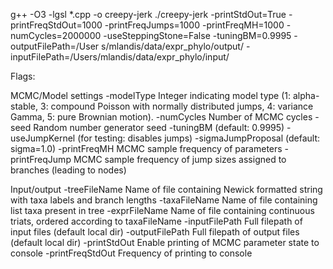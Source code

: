 
g++ -O3 -lgsl *.cpp -o creepy-jerk
./creepy-jerk -printStdOut=True -printFreqStdOut=1000 -printFreqJumps=1000 -printFreqMH=1000 -numCycles=2000000 -useSteppingStone=False -tuningBM=0.9995 -outputFilePath=/User    s/mlandis/data/expr_phylo/output/ -inputFilePath=/Users/mlandis/data/expr_phylo/input/


Flags:

MCMC/Model settings
    -modelType       Integer indicating model type (1: alpha-stable, 3: compound Poisson with normally distributed jumps, 4: variance Gamma, 5: pure Brownian motion).
    -numCycles       Number of MCMC cycles
    -seed            Random number generator seed
    -tuningBM        (default: 0.9995)
    -useJumpKernel   (for testing: disables jumps)
    -sigmaJumpProposal (default: sigma=1.0)
    -printFreqMH     MCMC sample frequency of parameters
    -printFreqJump   MCMC sample frequency of jump sizes assigned to branches (leading to nodes)

Input/output
    -treeFileName     Name of file containing Newick formatted string with taxa labels and branch lengths
    -taxaFileName     Name of file containing list taxa present in tree
    -exprFileName    Name of file containing continuous triats, ordered according to taxaFileName
    -inputFilePath    Full filepath of input files (default local dir)
    -outputFilePath   Full filepath of output files (default local dir)
    -printStdOut      Enable printing of MCMC parameter state to console
    -printFreqStdOut  Frequency of printing to console
